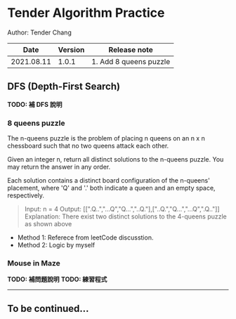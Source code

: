 # Tender Algorithm Practice
Author: Tender Chang

| Date | Version | Release note |
| -------- | -------- | -------- |
| 2021.08.11 | 1.0.1 | 1. Add 8 queens puzzle |


## DFS (Depth-First Search)
**TODO: 補 DFS 說明**

### 8 queens puzzle
The n-queens puzzle is the problem of placing n queens on an n x n chessboard such that no two queens attack each other.

Given an integer n, return all distinct solutions to the n-queens puzzle. You may return the answer in any order.

Each solution contains a distinct board configuration of the n-queens' placement, where 'Q' and '.' both indicate a queen and an empty space, respectively.
> Input: n = 4
> Output: [[".Q..","...Q","Q...","..Q."],["..Q.","Q...","...Q",".Q.."]]
> Explanation: There exist two distinct solutions to the 4-queens puzzle as shown above

* Method 1: Referece from leetCode discusstion.
* Method 2: Logic by myself

### Mouse in Maze
**TODO: 補問題說明**
**TODO: 練習程式**



---

## To be continued...

